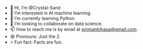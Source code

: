 - 👋 Hi, I’m @Crystal-Sand
- 👀 I’m interested in AI machine learning.
- 🌱 I’m currently learning Python
- 💞️ I’m looking to collaborate on data science.
- 📫 How to reach me is by email at emmanbihasa@gmail.com.
- 😄 Pronouns: Just the 2.
- ⚡ Fun fact: Facts are fun.

<!---
Crystal-Sand/Crystal-Sand is a ✨ special ✨ repository because its `README.md` (this file) appears on your GitHub profile.
You can click the Preview link to take a look at your changes.
--->
